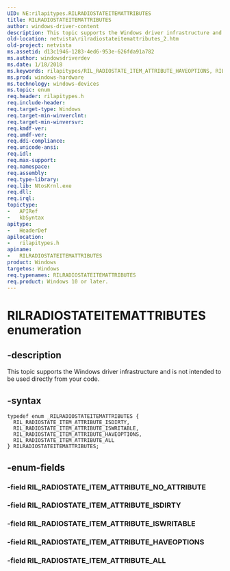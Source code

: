```yaml
---
UID: NE:rilapitypes.RILRADIOSTATEITEMATTRIBUTES
title: RILRADIOSTATEITEMATTRIBUTES
author: windows-driver-content
description: This topic supports the Windows driver infrastructure and is not intended to be used directly from your code.
old-location: netvista\rilradiostateitemattributes_2.htm
old-project: netvista
ms.assetid: d13c1946-1283-4ed6-953e-626fda91a782
ms.author: windowsdriverdev
ms.date: 1/18/2018
ms.keywords: rilapitypes/RIL_RADIOSTATE_ITEM_ATTRIBUTE_HAVEOPTIONS, RILRADIOSTATEITEMATTRIBUTES enumeration [Network Drivers Starting with Windows Vista], rilapitypes/RILRADIOSTATEITEMATTRIBUTES, RIL_RADIOSTATE_ITEM_ATTRIBUTE_ISWRITABLE, RILRADIOSTATEITEMATTRIBUTES, rilapitypes/RIL_RADIOSTATE_ITEM_ATTRIBUTE_ISWRITABLE, RIL_RADIOSTATE_ITEM_ATTRIBUTE_HAVEOPTIONS, RIL_RADIOSTATE_ITEM_ATTRIBUTE_ALL, rilapitypes/RIL_RADIOSTATE_ITEM_ATTRIBUTE_ALL, RIL_RADIOSTATE_ITEM_ATTRIBUTE_ISDIRTY, netvista.rilradiostateitemattributes_2, rilapitypes/RIL_RADIOSTATE_ITEM_ATTRIBUTE_ISDIRTY
ms.prod: windows-hardware
ms.technology: windows-devices
ms.topic: enum
req.header: rilapitypes.h
req.include-header: 
req.target-type: Windows
req.target-min-winverclnt: 
req.target-min-winversvr: 
req.kmdf-ver: 
req.umdf-ver: 
req.ddi-compliance: 
req.unicode-ansi: 
req.idl: 
req.max-support: 
req.namespace: 
req.assembly: 
req.type-library: 
req.lib: NtosKrnl.exe
req.dll: 
req.irql: 
topictype:
-	APIRef
-	kbSyntax
apitype:
-	HeaderDef
apilocation:
-	rilapitypes.h
apiname:
-	RILRADIOSTATEITEMATTRIBUTES
product: Windows
targetos: Windows
req.typenames: RILRADIOSTATEITEMATTRIBUTES
req.product: Windows 10 or later.
---
```


# RILRADIOSTATEITEMATTRIBUTES enumeration


## -description


This topic supports the Windows driver infrastructure and is not intended to be used directly from your code. 


## -syntax


````
typedef enum _RILRADIOSTATEITEMATTRIBUTES { 
  RIL_RADIOSTATE_ITEM_ATTRIBUTE_ISDIRTY,
  RIL_RADIOSTATE_ITEM_ATTRIBUTE_ISWRITABLE,
  RIL_RADIOSTATE_ITEM_ATTRIBUTE_HAVEOPTIONS,
  RIL_RADIOSTATE_ITEM_ATTRIBUTE_ALL
} RILRADIOSTATEITEMATTRIBUTES;
````


## -enum-fields




### -field RIL_RADIOSTATE_ITEM_ATTRIBUTE_NO_ATTRIBUTE



### -field RIL_RADIOSTATE_ITEM_ATTRIBUTE_ISDIRTY



### -field RIL_RADIOSTATE_ITEM_ATTRIBUTE_ISWRITABLE



### -field RIL_RADIOSTATE_ITEM_ATTRIBUTE_HAVEOPTIONS



### -field RIL_RADIOSTATE_ITEM_ATTRIBUTE_ALL


